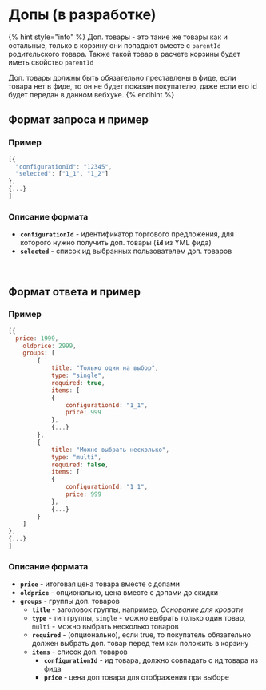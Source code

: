 # Допы (в  разработке)

{% hint style="info" %}
Доп. товары - это такие же товары как и остальные, только в корзину они попадают вместе с `parentId` родительского товара.  Также такой товар в расчете корзины будет иметь свойство `parentId`

Доп. товары должны быть обязательно преставлены в фиде, если товара нет в фиде, то он не будет показан покупателю, даже если его id будет передан в данном вебхуке.
{% endhint %}

## Формат запроса и пример <a href="format-zaprosa-i-primer" id="format-zaprosa-i-primer"></a>

### Пример <a href="primer" id="primer"></a>

```javascript
[{
  "configurationId": "12345",
  "selected": ["1_1", "1_2"]
},
{...}
]
```

### Описание формата <a href="opisanie-formata" id="opisanie-formata"></a>

* **`configurationId`** - идентификатор торгового предложения, для которого нужно получить доп. товары (**`id`** из YML фида)
* **`selected`** - список ид выбранных пользователем доп. товаров

‌

## Формат ответа и пример <a href="format-otveta-i-primer" id="format-otveta-i-primer"></a>

### Пример <a href="primer-1" id="primer-1"></a>

```javascript
[{  
  price: 1999,
	oldprice: 2999,
	groups: [
		{
			title: "Только один на выбор",
			type: "single",
			required: true,
			items: [
			{
				configurationId: "1_1",
				price: 999
			},
			{...}
		},
		{
			title: "Можно выбрать несколько",
			type: "multi",
			required: false,
			items: [
			{
				configurationId: "1_1",
				price: 999
			},
			{...}
		}
	]
},
{...}
]
```

### Описание формата <a href="opisanie-formata-2" id="opisanie-formata-2"></a>

* **`price`** - итоговая цена товара вместе с допами
* **`oldprice`** - опционально,  цена вместе с допами до скидки
* **`groups`** - группы доп. товаров
  * **`title`** - заголовок группы,  например, _Основание для кровати_
  * **`type`** - тип группы, `single` - можно выбрать только один товар,  `multi` - можно выбрать несколько  товаров
  * **`required`** - (опционально), если true, то покупатель обязательно должен выбрать доп. товар перед тем как положить в корзину
  * **`items`** - список доп. товаров
    * **`configurationId`** - ид товара, должно совпадать с ид товара из фида
    *   **`price`** - цена доп товара для отображения при выборе

